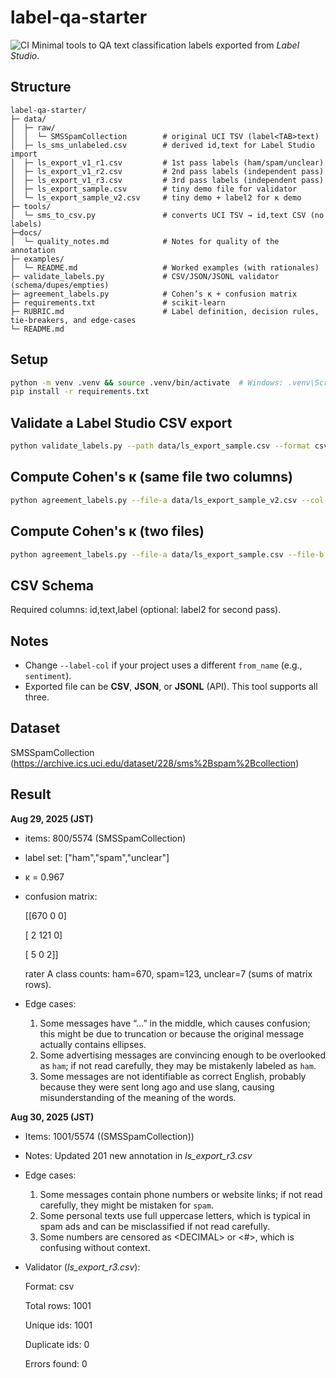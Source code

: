 # label-qa-starter
![CI](https://github.com/Jubel9/label-qa-starter/actions/workflows/ci.yml/badge.svg)
Minimal tools to QA text classification labels exported from *Label Studio*.

## Structure
```
label-qa-starter/
├─ data/
│  ├─ raw/
│  │  └─ SMSSpamCollection        # original UCI TSV (label<TAB>text)
│  ├─ ls_sms_unlabeled.csv        # derived id,text for Label Studio import
│  ├─ ls_export_v1_r1.csv         # 1st pass labels (ham/spam/unclear)
│  ├─ ls_export_v1_r2.csv         # 2nd pass labels (independent pass)
│  ├─ ls_export_v1_r3.csv         # 3rd pass labels (independent pass)
│  ├─ ls_export_sample.csv        # tiny demo file for validator
│  └─ ls_export_sample_v2.csv     # tiny demo + label2 for κ demo
├─ tools/
│  └─ sms_to_csv.py               # converts UCI TSV → id,text CSV (no labels)
├─docs/
│  └─ quality_notes.md            # Notes for quality of the annotation
├─ examples/
│  └─ README.md                   # Worked examples (with rationales)
├─ validate_labels.py             # CSV/JSON/JSONL validator (schema/dupes/empties)
├─ agreement_labels.py            # Cohen’s κ + confusion matrix
├─ requirements.txt               # scikit-learn
├─ RUBRIC.md                      # Label definition, decision rules, tie-breakers, and edge-cases
└─ README.md
```

## Setup
```bash
python -m venv .venv && source .venv/bin/activate  # Windows: .venv\Scripts\activate
pip install -r requirements.txt
```

## Validate a Label Studio CSV export
```bash
python validate_labels.py --path data/ls_export_sample.csv --format csv --id-col id --text-col text --label-col label
```

## Compute Cohen's κ (same file two columns)
```bash
python agreement_labels.py --file-a data/ls_export_sample_v2.csv --col-a label --col-b label2
```

## Compute Cohen's κ (two files)
```bash
python agreement_labels.py --file-a data/ls_export_sample.csv --file-b data/ls_export_sample_v2.csv --col-a label --col-b label
```

## CSV Schema
Required columns: id,text,label (optional: label2 for second pass).

## Notes
- Change `--label-col` if your project uses a different `from_name` (e.g., `sentiment`).
- Exported file can be **CSV**, **JSON**, or **JSONL** (API). This tool supports all three.

## Dataset
SMSSpamCollection (https://archive.ics.uci.edu/dataset/228/sms%2Bspam%2Bcollection)

## Result
**Aug 29, 2025 (JST)**
- items: 800/5574 (SMSSpamCollection)
- label set: ["ham","spam","unclear"]
- κ = 0.967
- confusion matrix:

    [[670   0   0]

    [  2 121   0]

    [  5   0   2]]

    rater A class counts: ham=670, spam=123, unclear=7 (sums of matrix rows).
- Edge cases:
    1. Some messages have “…” in the middle, which causes confusion; this might be due to truncation or because the original message actually contains ellipses.
    2. Some advertising messages are convincing enough to be overlooked as `ham`; if not read carefully, they may be mistakenly labeled as `ham`.
    3. Some messages are not identifiable as correct English, probably because they were sent long ago and use slang, causing misunderstanding of the meaning of the words.

**Aug 30, 2025 (JST)**
- Items: 1001/5574 ((SMSSpamCollection))
- Notes: Updated 201 new annotation in *ls_export_r3.csv*
- Edge cases:
    1. Some messages contain phone numbers or website links; if not read carefully, they might be mistaken for `spam`.
    2. Some personal texts use full uppercase letters, which is typical in spam ads and can be misclassified if not read carefully.
    3. Some numbers are censored as &lt;DECIMAL&gt; or &lt;#&gt;, which is confusing without context.
- Validator (*ls_export_r3.csv*):
    
    Format: csv
    
    Total rows: 1001
    
    Unique ids: 1001
    
    Duplicate ids: 0
    
    Errors found: 0